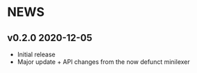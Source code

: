 NEWS
============

v0.2.0 2020-12-05
------------------

* Initial release
* Major update + API changes from the now defunct minilexer
